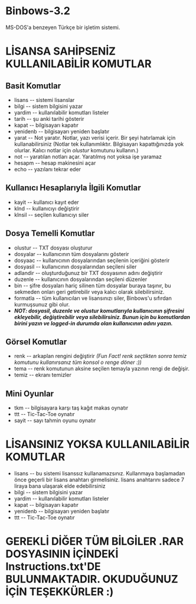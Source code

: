 # Binbows-3.2
MS-DOS'a benzeyen Türkçe bir işletim sistemi.
# LİSANSA SAHİPSENİZ KULLANILABİLİR KOMUTLAR
## Basit Komutlar
- lisans -- sistemi lisanslar
- bilgi -- sistem bilgisini yazar
- yardim -- kullanılabilir komutları listeler
- tarih -- şu anki tarihi gösterir
- kapat -- bilgisayarı kapatır
- yenidenb -- bilgisayarı yeniden başlatır
- yarat -- Not yaratır. Notlar, yazı verisi içerir. Bir şeyi hatırlamak için kullanabilirsiniz (Notlar tek kullanımlıktır. Bilgisayarı kapattığınızda yok olurlar. Kalıcı notlar için *olustur* komutunu kullanın.)
- not -- yaratılan notları açar. Yaratılmış not yoksa işe yaramaz
- hesapm -- hesap makinesini açar
- echo -- yazılanı tekrar eder
## Kullanıcı Hesaplarıyla İlgili Komutlar
- kayit -- kullanıcı kayıt eder
- klnd -- kullanıcıyı değiştirir
- klnsil -- seçilen kullanıcıyı siler
## Dosya Temelli Komutlar
- olustur -- TXT dosyası oluşturur
- dosyalar -- kullanıcının tüm dosyalarını gösterir
- dosyaac -- kullanıcının dosyalarından seçilenin içeriğini gösterir
- dosyasil -- kullanıcının dosyalarından seçileni siler
- adlandir -- oluşturduğunuz bir TXT dosyasının adını değiştirir
- duzenle -- kullanıcının dosyalarından seçileni düzenler
- bin -- şifre dosyaları hariç silinen tüm dosyalar buraya taşınır, bu sekmeden onları geri getirebilir veya kalıcı olarak silebilirsiniz.
- formatla -- tüm kullanıcıları ve lisansınızı siler, Binbows'u sıfırdan kurmuşsunuz gibi olur.
- ***NOT: dosyasil, duzenle ve olustur komutlarıyla kullanıcının şifresini ekleyebilir, değiştirebilir veya silebilirsiniz. Bunun için bu komutlardan birini yazın ve logged-in durumda olan kullanıcının adını yazın.***
## Görsel Komutlar
- renk -- arkaplan rengini değiştirir _(Fun Fact! renk seçtikten sonra *temiz* komutunu kullanırsanız tüm konsol o renge döner :))_
- tema -- renk komutunun aksine seçilen temayla yazının rengi de değişir.
- temiz -- ekranı temizler
## Mini Oyunlar
- tkm -- bilgisayara karşı taş kağıt makas oynatır
- ttt -- Tic-Tac-Toe oynatır
- sayit -- sayı tahmin oyunu oynatır
# LİSANSINIZ YOKSA KULLANILABİLİR KOMUTLAR
- lisans -- bu sistemi lisanssız kullanamazsınız. Kullanmaya başlamadan önce geçerli bir lisans anahtarı girmelisiniz. lisans anahtarını sadece 7 liraya bana ulaşarak elde edebilirsiniz
- bilgi -- sistem bilgisini yazar
- yardim -- kullanılabilir komutları listeler
- kapat -- bilgisayarı kapatır
- yenidenb -- bilgisayarı yeniden başlatır
- ttt -- Tic-Tac-Toe oynatır
# GEREKLİ DİĞER TÜM BİLGİLER .RAR DOSYASININ İÇİNDEKİ Instructions.txt'DE BULUNMAKTADIR. OKUDUĞUNUZ İÇİN TEŞEKKÜRLER :)
